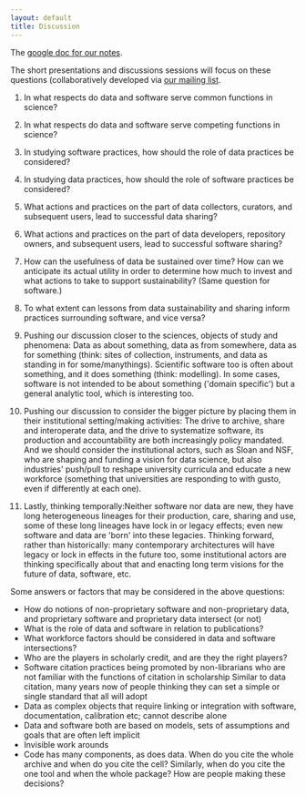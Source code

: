 ```yaml
---
layout: default
title: Discussion
---
```


The [google doc for our notes](https://docs.google.com/document/d/1kQO8IPv024uUlguha-ygyolVuSLTc8-Yw5qoT2PIGeA/edit).

The short presentations and discussions sessions will focus on these questions (collaboratively developed via [our mailing list](https://utlists.utexas.edu/sympa/info/portland-workshop).

1. In what respects do data and software serve common functions in science?
2. In what respects do data and software serve competing functions in science?
3. In studying software practices, how should the role of data practices be considered?
4. In studying data practices, how should the role of software practices be considered?
1. What actions and practices on the part of data collectors, curators, and subsequent users, lead  to successful data sharing?
2. What actions and practices on the part of data developers, repository owners, and subsequent users, lead  to successful software sharing?
3. How can the usefulness of data be sustained over time? How can we anticipate its actual utility in order to determine how much to invest and what actions to take to support sustainability?  (Same question for software.)
4. To what extent can lessons from data sustainability and sharing inform practices surrounding software, and vice versa?
1. Pushing our discussion closer to the sciences, objects of study and phenomena: Data as about something, data as from somewhere, data as for something (think: sites of collection, instruments, and data as standing in for some/manythings). Scientific software too is often about something, and it does something (think: modelling). In some cases, software is not intended to be about something ('domain specific') but a general analytic tool, which is interesting too. 
2. Pushing our discussion to consider the bigger picture by placing them in their institutional setting/making activities: The drive to archive, share and interoperate data, and the drive to systematize software, its production and accountability are both increasingly policy mandated. And we should consider the institutional actors, such as Sloan and NSF, who are shaping and funding a vision for data science, but also industries' push/pull to reshape university curricula and educate a new workforce (something that universities are responding to with gusto, even if differently at each one).

3. Lastly, thinking temporally:Neither software nor data are new, they have long heterogeneous lineages for their production, care, sharing and use, some of these long lineages have lock in or legacy effects; even new software and data are 'born' into these legacies. Thinking forward, rather than historically: many contemporary architectures will have legacy or lock in effects in the future too, some institutional actors are thinking specifically about that and enacting long term visions for the future of data, software, etc. 

Some answers or factors that may be considered in the above questions:

- How do notions of non-proprietary software and non-proprietary data, and proprietary software and proprietary data intersect (or not)
- What is the role of data and software in relation to publications?
- What workforce factors should be considered in data and software intersections?
- Who are the players in scholarly credit, and are they the right players?
- Software citation practices being promoted by non-librarians who are not familiar with the functions of citation in scholarship
  Similar to data citation, many years now of people thinking they can set a simple or single standard that all will adopt
- Data as complex objects that require linking or integration with software, documentation, calibration etc; cannot describe alone
- Data and software both are based on models, sets of assumptions and goals that are often left implicit
- Invisible work arounds
- Code has many components, as does data. When do you cite the whole archive and when do you cite the cell? Similarly, when do you cite the one tool and when the whole package? How are people making these decisions?

